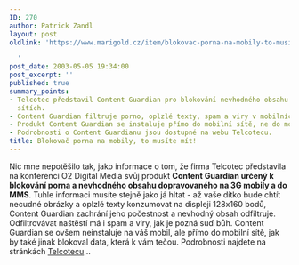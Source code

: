 ```yaml
---
ID: 270
author: Patrick Zandl
layout: post
oldlink: 'https://www.marigold.cz/item/blokovac-porna-na-mobily-to-musite-mit

  '
post_date: 2003-05-05 19:34:00
post_excerpt: ''
published: true
summary_points:
- Telcotec představil Content Guardian pro blokování nevhodného obsahu v mobilních
  sítích.
- Content Guardian filtruje porno, oplzlé texty, spam a viry v mobilních datech.
- Produkt Content Guardian se instaluje přímo do mobilní sítě, ne do mobilu.
- Podrobnosti o Content Guardianu jsou dostupné na webu Telcotecu.
title: Blokovač porna na mobily, to musíte mít!
---
```


<p>
Nic mne nepotěšilo tak, jako informace o tom, že firma Telcotec představila na konferenci O2 Digital Media svůj produkt <STRONG>Content Guardian určený k blokování porna a nevhodného obsahu dopravovaného na 3G mobily a do MMS</STRONG>. Tuhle informaci musíte stejně jako já hltat - až vaše dítko bude chtít necudné obrázky a oplzlé texty konzumovat na displeji 128x160 bodů, Content Guardian zachrání jeho počestnost a nevhodný obsah odfiltruje. Odfiltrovávat naštěstí má i spam a viry, jak je pozná suď bůh. Content Guardian se ovšem neinstaluje na váš mobil, ale přímo do mobilní sítě, jak by také jinak blokoval data, která k vám tečou. Podrobnosti najdete na stránkách <A href="http://www.telcotec.com/products.html" target=_blank>Telcotecu</A>...</p>

<p>
&#160;</p>

<p>
&#160;</p>

<p>
&#160;</p>
